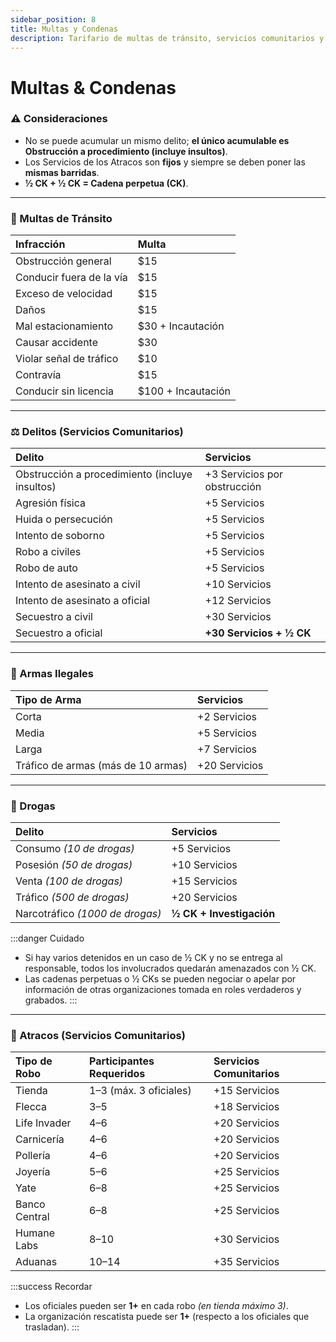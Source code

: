 ```yaml
---
sidebar_position: 8
title: Multas y Condenas
description: Tarifario de multas de tránsito, servicios comunitarios y condenas graves.
---
```


# Multas & Condenas

### ⚠️ Consideraciones

* No se puede acumular un mismo delito; **el único acumulable es Obstrucción a procedimiento (incluye insultos)**.
* Los Servicios de los Atracos son **fijos** y siempre se deben poner las **mismas barridas**.
* **½ CK + ½ CK = Cadena perpetua (CK)**.

---

### 🚦 Multas de Tránsito

| Infracción | Multa |
| :--- | :--- |
| Obstrucción general | $15 |
| Conducir fuera de la vía | $15 |
| Exceso de velocidad | $15 |
| Daños | $15 |
| Mal estacionamiento | $30 + Incautación |
| Causar accidente | $30 |
| Violar señal de tráfico | $10 |
| Contravía | $15 |
| Conducir sin licencia | $100 + Incautación |

---

### ⚖️ Delitos (Servicios Comunitarios)

| Delito | Servicios |
| :--- | :--- |
| Obstrucción a procedimiento (incluye insultos) | +3 Servicios por obstrucción |
| Agresión física | +5 Servicios |
| Huida o persecución | +5 Servicios |
| Intento de soborno | +5 Servicios |
| Robo a civiles | +5 Servicios |
| Robo de auto | +5 Servicios |
| Intento de asesinato a civil | +10 Servicios |
| Intento de asesinato a oficial | +12 Servicios |
| Secuestro a civil | +30 Servicios |
| Secuestro a oficial | **+30 Servicios + ½ CK** |

---

### 🔫 Armas Ilegales

| Tipo de Arma | Servicios |
| :--- | :--- |
| Corta | +2 Servicios |
| Media | +5 Servicios |
| Larga | +7 Servicios |
| Tráfico de armas (más de 10 armas) | +20 Servicios |

---

### 💊 Drogas

| Delito | Servicios |
| :--- | :--- |
| Consumo *(10 de drogas)* | +5 Servicios |
| Posesión *(50 de drogas)* | +10 Servicios |
| Venta *(100 de drogas)* | +15 Servicios |
| Tráfico *(500 de drogas)* | +20 Servicios |
| Narcotráfico *(1000 de drogas)* | **½ CK + Investigación** |

:::danger Cuidado
* Si hay varios detenidos en un caso de ½ CK y no se entrega al responsable, todos los involucrados quedarán amenazados con ½ CK.
* Las cadenas perpetuas o ½ CKs se pueden negociar o apelar por información de otras organizaciones tomada en roles verdaderos y grabados.
:::

---

### 🏦 Atracos (Servicios Comunitarios)

| Tipo de Robo | Participantes Requeridos | Servicios Comunitarios |
| :--- | :--- | :--- |
| Tienda | 1–3 (máx. 3 oficiales) | +15 Servicios |
| Flecca | 3–5 | +18 Servicios |
| Life Invader | 4–6 | +20 Servicios |
| Carnicería | 4–6 | +20 Servicios |
| Pollería | 4–6 | +20 Servicios |
| Joyería | 5–6 | +25 Servicios |
| Yate | 6–8 | +25 Servicios |
| Banco Central | 6–8 | +25 Servicios |
| Humane Labs | 8–10 | +30 Servicios |
| Aduanas | 10–14 | +35 Servicios |

:::success Recordar
* Los oficiales pueden ser **1+** en cada robo *(en tienda máximo 3)*.
* La organización rescatista puede ser **1+** (respecto a los oficiales que trasladan).
:::